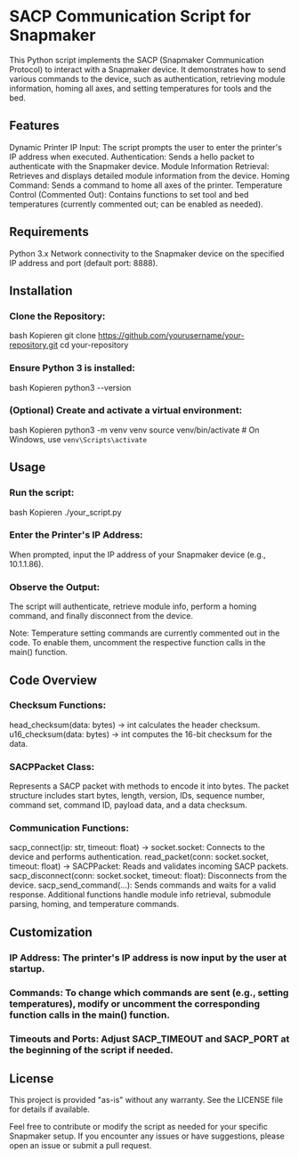# SACP Communication Script for Snapmaker
This Python script implements the SACP (Snapmaker Communication Protocol) to interact with a Snapmaker device. It demonstrates how to send various commands to the device, such as authentication, retrieving module information, homing all axes, and setting temperatures for tools and the bed.

## Features
Dynamic Printer IP Input: The script prompts the user to enter the printer's IP address when executed.
Authentication: Sends a hello packet to authenticate with the Snapmaker device.
Module Information Retrieval: Retrieves and displays detailed module information from the device.
Homing Command: Sends a command to home all axes of the printer.
Temperature Control (Commented Out): Contains functions to set tool and bed temperatures (currently commented out; can be enabled as needed).
## Requirements
Python 3.x
Network connectivity to the Snapmaker device on the specified IP address and port (default port: 8888).
## Installation
### Clone the Repository:

bash
Kopieren
git clone https://github.com/yourusername/your-repository.git
cd your-repository
### Ensure Python 3 is installed:

bash
Kopieren
python3 --version
### (Optional) Create and activate a virtual environment:

bash
Kopieren
python3 -m venv venv
source venv/bin/activate   # On Windows, use `venv\Scripts\activate`
## Usage
### Run the script:

bash
Kopieren
./your_script.py
### Enter the Printer's IP Address:

When prompted, input the IP address of your Snapmaker device (e.g., 10.1.1.86).

### Observe the Output:

The script will authenticate, retrieve module info, perform a homing command, and finally disconnect from the device.

Note: Temperature setting commands are currently commented out in the code. To enable them, uncomment the respective function calls in the main() function.

## Code Overview
### Checksum Functions:

head_checksum(data: bytes) -> int calculates the header checksum.
u16_checksum(data: bytes) -> int computes the 16-bit checksum for the data.
### SACPPacket Class:

Represents a SACP packet with methods to encode it into bytes.
The packet structure includes start bytes, length, version, IDs, sequence number, command set, command ID, payload data, and a data checksum.
### Communication Functions:

sacp_connect(ip: str, timeout: float) -> socket.socket: Connects to the device and performs authentication.
read_packet(conn: socket.socket, timeout: float) -> SACPPacket: Reads and validates incoming SACP packets.
sacp_disconnect(conn: socket.socket, timeout: float): Disconnects from the device.
sacp_send_command(...): Sends commands and waits for a valid response.
Additional functions handle module info retrieval, submodule parsing, homing, and temperature commands.
## Customization
### IP Address: The printer's IP address is now input by the user at startup.
### Commands: To change which commands are sent (e.g., setting temperatures), modify or uncomment the corresponding function calls in the main() function.
### Timeouts and Ports: Adjust SACP_TIMEOUT and SACP_PORT at the beginning of the script if needed.
## License
This project is provided "as-is" without any warranty. See the LICENSE file for details if available.

Feel free to contribute or modify the script as needed for your specific Snapmaker setup. If you encounter any issues or have suggestions, please open an issue or submit a pull request.
